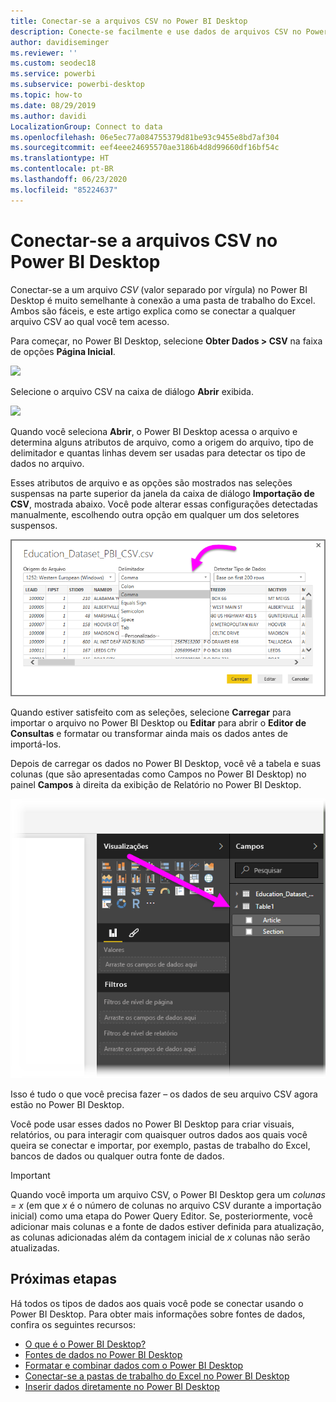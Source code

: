 ```yaml
---
title: Conectar-se a arquivos CSV no Power BI Desktop
description: Conecte-se facilmente e use dados de arquivos CSV no Power BI Desktop
author: davidiseminger
ms.reviewer: ''
ms.custom: seodec18
ms.service: powerbi
ms.subservice: powerbi-desktop
ms.topic: how-to
ms.date: 08/29/2019
ms.author: davidi
LocalizationGroup: Connect to data
ms.openlocfilehash: 06e5ec77a084755379d81be93c9455e8bd7af304
ms.sourcegitcommit: eef4eee24695570ae3186b4d8d99660df16bf54c
ms.translationtype: HT
ms.contentlocale: pt-BR
ms.lasthandoff: 06/23/2020
ms.locfileid: "85224637"
---
```

# <a name="connect-to-csv-files-in-power-bi-desktop"></a>Conectar-se a arquivos CSV no Power BI Desktop
Conectar-se a um arquivo *CSV* (valor separado por vírgula) no Power BI Desktop é muito semelhante à conexão a uma pasta de trabalho do Excel. Ambos são fáceis, e este artigo explica como se conectar a qualquer arquivo CSV ao qual você tem acesso.

Para começar, no Power BI Desktop, selecione **Obter Dados > CSV** na faixa de opções **Página Inicial**.

![](media/desktop-connect-csv/connect-to-csv_1.png)

Selecione o arquivo CSV na caixa de diálogo **Abrir** exibida.

![](media/desktop-connect-csv/connect-to-csv_2.png)

Quando você seleciona **Abrir**, o Power BI Desktop acessa o arquivo e determina alguns atributos de arquivo, como a origem do arquivo, tipo de delimitador e quantas linhas devem ser usadas para detectar os tipo de dados no arquivo.

Esses atributos de arquivo e as opções são mostrados nas seleções suspensas na parte superior da janela da caixa de diálogo **Importação de CSV**, mostrada abaixo. Você pode alterar essas configurações detectadas manualmente, escolhendo outra opção em qualquer um dos seletores suspensos.

![](media/desktop-connect-csv/connect-to-csv_3.png)

Quando estiver satisfeito com as seleções, selecione **Carregar** para importar o arquivo no Power BI Desktop ou **Editar** para abrir o **Editor de Consultas** e formatar ou transformar ainda mais os dados antes de importá-los.

Depois de carregar os dados no Power BI Desktop, você vê a tabela e suas colunas (que são apresentadas como Campos no Power BI Desktop) no painel **Campos** à direita da exibição de Relatório no Power BI Desktop.

![](media/desktop-connect-csv/connect-to-csv_4.png)

Isso é tudo o que você precisa fazer – os dados de seu arquivo CSV agora estão no Power BI Desktop.

Você pode usar esses dados no Power BI Desktop para criar visuais, relatórios, ou para interagir com quaisquer outros dados aos quais você queira se conectar e importar, por exemplo, pastas de trabalho do Excel, bancos de dados ou qualquer outra fonte de dados.

> [!IMPORTANT]
> Quando você importa um arquivo CSV, o Power BI Desktop gera um *colunas = x* (em que *x* é o número de colunas no arquivo CSV durante a importação inicial) como uma etapa do Power Query Editor. Se, posteriormente, você adicionar mais colunas e a fonte de dados estiver definida para atualização, as colunas adicionadas além da contagem inicial de *x* colunas não serão atualizadas. 


## <a name="next-steps"></a>Próximas etapas
Há todos os tipos de dados aos quais você pode se conectar usando o Power BI Desktop. Para obter mais informações sobre fontes de dados, confira os seguintes recursos:

* [O que é o Power BI Desktop?](../fundamentals/desktop-what-is-desktop.md)
* [Fontes de dados no Power BI Desktop](desktop-data-sources.md)
* [Formatar e combinar dados com o Power BI Desktop](desktop-shape-and-combine-data.md)
* [Conectar-se a pastas de trabalho do Excel no Power BI Desktop](desktop-connect-excel.md)   
* [Inserir dados diretamente no Power BI Desktop](desktop-enter-data-directly-into-desktop.md)   

